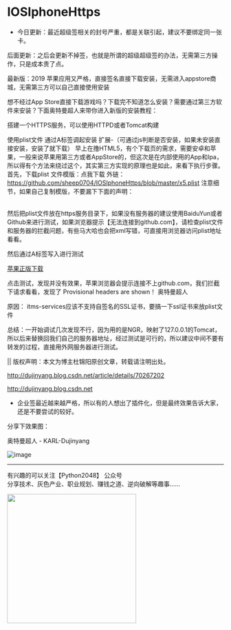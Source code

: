 # IOSIphoneHttps

 
 * 今日更新：最近超级签相关的封号严重，都是关联引起，建议不要绑定同一张卡。

后面更新：之后会更新不掉签，也就是所谓的超级超级签的办法，无需第三方操作，只是成本贵了点。

最新版：2019 苹果应用又严格，直接签名直接下载安装，无需进入appstore商城，无需第三方可以自己直接使用安装

想不经过App Store直接下载游戏吗？下载完不知道怎么安装？需要通过第三方软件来安装？下面奥特曼超人来带你进入新版的安装教程：

搭建一个HTTPS服务，可以使用HTTPD或者Tomcat构建

使用plist文件
通过A标签调起安装
扩展-（可通过js判断是否安装，如果未安装直接安装，安装了就下载）
早上在撸HTML5，有个下载页的需求，需要安卓和苹果，一般来说苹果用第三方或者AppStore的，但这次是在内部使用的App和Ipa，所以得有个方法来绕过这个，其实第三方实现的原理也是如此，来看下执行步骤。
<br/>
首先，下载plist 文件模版：点我下载
外链：https://github.com/sheep0704/IOSIphoneHttps/blob/master/x5.plist
注意细节，如果自己复制模版，不要漏下下面的声明：
<!DOCTYPE plist PUBLIC "-//Apple//DTD PLIST 1.0//EN" "http://www.apple.com/DTDs/PropertyList-1.0.dtd">
 
 

<br/>
然后把plist文件放在https服务目录下，如果没有服务器的建议使用BaiduYun或者Github来进行测试，如果浏览器提示【无法连接到github.com】，请检查plist文件和服务器的拦截问题，有些马大哈也会把xml写错，可直接用浏览器访问plist地址看看。

然后通过A标签写入进行测试

<a href="itms-services:///?action=download-manifest&url=https://github.com/sheep0704/IOSIphoneHttps/blob/master/x5.plist" class="button button-stripe">苹果正版下载</a>
 
 


点击测试，发现并没有效果，苹果浏览器会提示连接不上github.com，我们拦截下请求看看，发现了 Provisional headers are shown！ 
奥特曼超人

原因： itms-services应该不支持自签名的SSL证书，要搞一下ssl证书来放plist文件




总结：一开始调试几次发现不行，因为用的是NGR，映射了127.0.0.1的Tomcat，所以后来替换回我们自己的服务器地址，经过测试是可行的，所以建议中间不要有转发的过程，直接用外网服务器进行测试。 


|| 版权声明：本文为博主杜锦阳原创文章，转载请注明出处。

http://dujinyang.blog.csdn.net/article/details/70267202

http://dujinyang.blog.csdn.net



- 企业签最近越来越严格，所以有的人想出了插件化，但是最终效果告诉大家，还是不要尝试的较好。


分享下效果图：

奥特曼超人 - KARL-Dujinyang

![image](https://img-blog.csdn.net/20170420161354914?watermark/2/text/aHR0cDovL2Jsb2cuY3Nkbi5uZXQvREpZMTk5Mg==/font/5a6L5L2T/fontsize/400/fill/I0JBQkFCMA==/dissolve/70/gravity/SouthEast)

<hr/>

有兴趣的可以关注【Python2048】 公众号<br/>
分享技术、灰色产业、职业规划、赚钱之道、逆向破解等趣事……

<img src="https://github.com/sheep0704/IOSIphoneHttps/blob/master/python2048.jpg" width="300" height="300">



 

